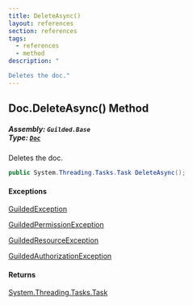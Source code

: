 ```yaml
---
title: DeleteAsync()
layout: references
section: references
tags:
  - references
  - method
description: "

Deletes the doc."
---
```


## Doc.DeleteAsync() Method
##### **Assembly:** `Guilded.Base`<br/>**Type:** [`Doc`](Doc 'Guilded.Base.Content.Doc')

Deletes the doc.

```csharp
public System.Threading.Tasks.Task DeleteAsync();
```

#### Exceptions

[GuildedException](GuildedException 'Guilded.Base.GuildedException')

[GuildedPermissionException](GuildedPermissionException 'Guilded.Base.GuildedPermissionException')

[GuildedResourceException](GuildedResourceException 'Guilded.Base.GuildedResourceException')

[GuildedAuthorizationException](GuildedAuthorizationException 'Guilded.Base.GuildedAuthorizationException')

#### Returns
[System.Threading.Tasks.Task](https://docs.microsoft.com/en-us/dotnet/api/System.Threading.Tasks.Task 'System.Threading.Tasks.Task')